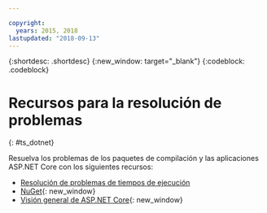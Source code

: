 ```yaml
---

copyright:
  years: 2015, 2018
lastupdated: "2018-09-13"
---
```


{:shortdesc: .shortdesc}
{:new_window: target="_blank"}
{:codeblock: .codeblock}

# Recursos para la resolución de problemas
{: #ts_dotnet}

Resuelva los problemas de los paquetes de compilación y las aplicaciones ASP.NET Core con los siguientes recursos:

* [Resolución de problemas de tiempos de ejecución](../common/ts_runtimes.html#runtimes)
* [NuGet](https://docs.nuget.org/Consume/Overview){: new_window}
* [Visión general de ASP.NET Core](http://docs.asp.net/en/latest/conceptual-overview/aspnet.html){: new_window}

